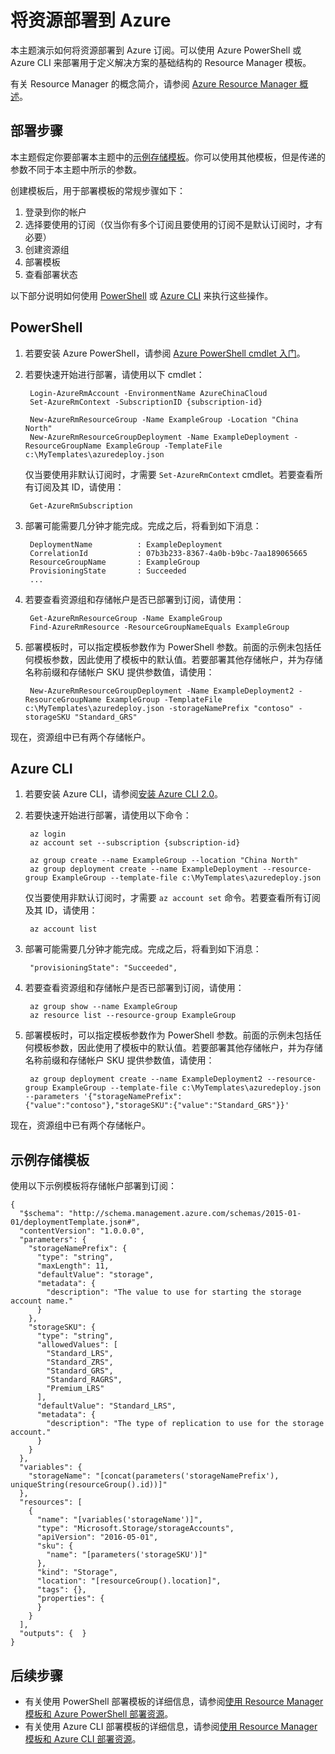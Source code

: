 <properties
    pageTitle="将资源部署到 Azure | Azure"
    description="使用 Azure PowerShell 或 Azure CLI 将资源部署到 Azure。资源在 Resource Manager 模板中定义。"
    services="azure-resource-manager"
    documentationcenter="na"
    author="tfitzmac"
    manager="timlt"
    editor="tysonn" />
<tags
    ms.assetid=""
    ms.service="azure-resource-manager"
    ms.devlang="na"
    ms.topic="get-started-article"
    ms.tgt_pltfrm="na"
    ms.workload="na"
    ms.date="02/16/2017"
    wacn.date="03/31/2017"
    ms.author="tomfitz" />  


# 将资源部署到 Azure

本主题演示如何将资源部署到 Azure 订阅。可以使用 Azure PowerShell 或 Azure CLI 来部署用于定义解决方案的基础结构的 Resource Manager 模板。

有关 Resource Manager 的概念简介，请参阅 [Azure Resource Manager 概述](/documentation/articles/resource-group-overview/)。

## 部署步骤

本主题假定你要部署本主题中的[示例存储模板](#example-storage-template)。你可以使用其他模板，但是传递的参数不同于本主题中所示的参数。

创建模板后，用于部署模板的常规步骤如下：

1. 登录到你的帐户
2. 选择要使用的订阅（仅当你有多个订阅且要使用的订阅不是默认订阅时，才有必要）
3. 创建资源组
4. 部署模板
5. 查看部署状态

以下部分说明如何使用 [PowerShell](#powershell) 或 [Azure CLI](#azure-cli) 来执行这些操作。

## <a id="powershell"></a> PowerShell

1. 若要安装 Azure PowerShell，请参阅 [Azure PowerShell cmdlet 入门](https://docs.microsoft.com/powershell/azureps-cmdlets-docs)。

2. 若要快速开始进行部署，请使用以下 cmdlet：

        Login-AzureRmAccount -EnvironmentName AzureChinaCloud
        Set-AzureRmContext -SubscriptionID {subscription-id}

        New-AzureRmResourceGroup -Name ExampleGroup -Location "China North"
        New-AzureRmResourceGroupDeployment -Name ExampleDeployment -ResourceGroupName ExampleGroup -TemplateFile c:\MyTemplates\azuredeploy.json 

    仅当要使用非默认订阅时，才需要 `Set-AzureRmContext` cmdlet。若要查看所有订阅及其 ID，请使用：

        Get-AzureRmSubscription

3. 部署可能需要几分钟才能完成。完成之后，将看到如下消息：

        DeploymentName          : ExampleDeployment
        CorrelationId           : 07b3b233-8367-4a0b-b9bc-7aa189065665
        ResourceGroupName       : ExampleGroup
        ProvisioningState       : Succeeded
        ...

4. 若要查看资源组和存储帐户是否已部署到订阅，请使用：

        Get-AzureRmResourceGroup -Name ExampleGroup
        Find-AzureRmResource -ResourceGroupNameEquals ExampleGroup

5. 部署模板时，可以指定模板参数作为 PowerShell 参数。前面的示例未包括任何模板参数，因此使用了模板中的默认值。若要部署其他存储帐户，并为存储名称前缀和存储帐户 SKU 提供参数值，请使用：

        New-AzureRmResourceGroupDeployment -Name ExampleDeployment2 -ResourceGroupName ExampleGroup -TemplateFile c:\MyTemplates\azuredeploy.json -storageNamePrefix "contoso" -storageSKU "Standard_GRS"

现在，资源组中已有两个存储帐户。

## <a id="azure-cli"></a> Azure CLI

1. 若要安装 Azure CLI，请参阅[安装 Azure CLI 2.0](https://docs.microsoft.com/zh-cn/cli/azure/install-az-cli2)。

2. 若要快速开始进行部署，请使用以下命令：

        az login
        az account set --subscription {subscription-id}

        az group create --name ExampleGroup --location "China North"
        az group deployment create --name ExampleDeployment --resource-group ExampleGroup --template-file c:\MyTemplates\azuredeploy.json

    仅当要使用非默认订阅时，才需要 `az account set` 命令。若要查看所有订阅及其 ID，请使用：

        az account list

3. 部署可能需要几分钟才能完成。完成之后，将看到如下消息：

        "provisioningState": "Succeeded",

4. 若要查看资源组和存储帐户是否已部署到订阅，请使用：

        az group show --name ExampleGroup
        az resource list --resource-group ExampleGroup

5. 部署模板时，可以指定模板参数作为 PowerShell 参数。前面的示例未包括任何模板参数，因此使用了模板中的默认值。若要部署其他存储帐户，并为存储名称前缀和存储帐户 SKU 提供参数值，请使用：

        az group deployment create --name ExampleDeployment2 --resource-group ExampleGroup --template-file c:\MyTemplates\azuredeploy.json --parameters '{"storageNamePrefix":{"value":"contoso"},"storageSKU":{"value":"Standard_GRS"}}'

现在，资源组中已有两个存储帐户。

## <a id="example-storage-template"></a> 示例存储模板

使用以下示例模板将存储帐户部署到订阅：

    {
      "$schema": "http://schema.management.azure.com/schemas/2015-01-01/deploymentTemplate.json#",
      "contentVersion": "1.0.0.0",
      "parameters": {
        "storageNamePrefix": {
          "type": "string",
          "maxLength": 11,
          "defaultValue": "storage",
          "metadata": {
            "description": "The value to use for starting the storage account name."
          }
        },
        "storageSKU": {
          "type": "string",
          "allowedValues": [
            "Standard_LRS",
            "Standard_ZRS",
            "Standard_GRS",
            "Standard_RAGRS",
            "Premium_LRS"
          ],
          "defaultValue": "Standard_LRS",
          "metadata": {
            "description": "The type of replication to use for the storage account."
          }
        }
      },
      "variables": {
        "storageName": "[concat(parameters('storageNamePrefix'), uniqueString(resourceGroup().id))]"
      },
      "resources": [
        {
          "name": "[variables('storageName')]",
          "type": "Microsoft.Storage/storageAccounts",
          "apiVersion": "2016-05-01",
          "sku": {
            "name": "[parameters('storageSKU')]"
          },
          "kind": "Storage",
          "location": "[resourceGroup().location]",
          "tags": {},
          "properties": {
          }
        }
      ],
      "outputs": {  }
    }

## 后续步骤

* 有关使用 PowerShell 部署模板的详细信息，请参阅[使用 Resource Manager 模板和 Azure PowerShell 部署资源](/documentation/articles/resource-group-template-deploy/)。
* 有关使用 Azure CLI 部署模板的详细信息，请参阅[使用 Resource Manager 模板和 Azure CLI 部署资源](/documentation/articles/resource-group-template-deploy-cli/)。

<!---HONumber=Mooncake_0327_2017-->
<!--Update_Description:update meta properties; wording update -->